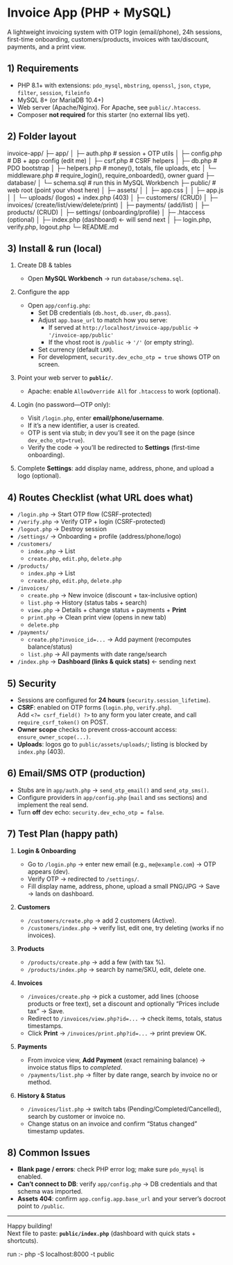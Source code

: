 # Invoice App (PHP + MySQL)

A lightweight invoicing system with OTP login (email/phone), 24h sessions, first-time onboarding, customers/products, invoices with tax/discount, payments, and a print view.

## 1) Requirements

- PHP 8.1+ with extensions: `pdo_mysql`, `mbstring`, `openssl`, `json`, `ctype`, `filter`, `session`, `fileinfo`
- MySQL 8+ (or MariaDB 10.4+)
- Web server (Apache/Nginx). For Apache, see `public/.htaccess`.
- Composer **not required** for this starter (no external libs yet).

## 2) Folder layout

invoice-app/
├─ app/
│ ├─ auth.php # session + OTP utils
│ ├─ config.php # DB + app config (edit me)
│ ├─ csrf.php # CSRF helpers
│ ├─ db.php # PDO bootstrap
│ ├─ helpers.php # money(), totals, file uploads, etc
│ └─ middleware.php # require_login(), require_onboarded(), owner guard
├─ database/
│ └─ schema.sql # run this in MySQL Workbench
├─ public/ # web root (point your vhost here)
│ ├─ assets/
│ │ ├─ app.css
│ │ ├─ app.js
│ │ └─ uploads/ (logos) + index.php (403)
│ ├─ customers/ (CRUD)
│ ├─ invoices/ (create/list/view/delete/print)
│ ├─ payments/ (add/list)
│ ├─ products/ (CRUD)
│ ├─ settings/ (onboarding/profile)
│ ├─ .htaccess (optional)
│ ├─ index.php (dashboard) ← will send next
│ ├─ login.php, verify.php, logout.php
└─ README.md




## 3) Install & run (local)

1. Create DB & tables  
   - Open **MySQL Workbench** → run `database/schema.sql`.

2. Configure the app  
   - Open `app/config.php`:
     - Set DB credentials (`db.host`, `db.user`, `db.pass`).
     - Adjust `app.base_url` to match how you serve:  
       - If served at `http://localhost/invoice-app/public` → `'/invoice-app/public'`  
       - If the vhost root is `/public` → `'/'` (or empty string).
     - Set currency (default `LKR`).
     - For development, `security.dev_echo_otp = true` shows OTP on screen.

3. Point your web server to **`public/`**.  
   - Apache: enable `AllowOverride All` for `.htaccess` to work (optional).

4. Login (no password—OTP only):  
   - Visit `/login.php`, enter **email/phone/username**.  
   - If it’s a new identifier, a user is created.  
   - OTP is sent via stub; in dev you’ll see it on the page (since `dev_echo_otp=true`).  
   - Verify the code → you’ll be redirected to **Settings** (first-time onboarding).

5. Complete **Settings**: add display name, address, phone, and upload a logo (optional).

## 4) Routes Checklist (what URL does what)

- `/login.php` → Start OTP flow (CSRF-protected)
- `/verify.php` → Verify OTP + login (CSRF-protected)
- `/logout.php` → Destroy session
- `/settings/` → Onboarding + profile (address/phone/logo)
- `/customers/`
  - `index.php` → List
  - `create.php`, `edit.php`, `delete.php`
- `/products/`
  - `index.php` → List
  - `create.php`, `edit.php`, `delete.php`
- `/invoices/`
  - `create.php` → New invoice (discount + tax-inclusive option)
  - `list.php`   → History (status tabs + search)
  - `view.php`   → Details + change status + payments + **Print**
  - `print.php`  → Clean print view (opens in new tab)
  - `delete.php`
- `/payments/`
  - `create.php?invoice_id=...` → Add payment (recomputes balance/status)
  - `list.php` → All payments with date range/search
- `/index.php` → **Dashboard (links & quick stats)**  ← sending next

## 5) Security

- Sessions are configured for **24 hours** (`security.session_lifetime`).
- **CSRF**: enabled on OTP forms (`login.php`, `verify.php`).  
  Add `<?= csrf_field() ?>` to any form you later create, and call `require_csrf_token()` on POST.
- **Owner scope** checks to prevent cross-account access: `ensure_owner_scope(...)`.
- **Uploads**: logos go to `public/assets/uploads/`; listing is blocked by `index.php` (403).

## 6) Email/SMS OTP (production)

- Stubs are in `app/auth.php` → `send_otp_email()` and `send_otp_sms()`.
- Configure providers in `app/config.php` (`mail` and `sms` sections) and implement the real send.
- Turn **off** dev echo: `security.dev_echo_otp = false`.

## 7) Test Plan (happy path)

1. **Login & Onboarding**
   - Go to `/login.php` → enter new email (e.g., `me@example.com`) → OTP appears (dev).
   - Verify OTP → redirected to `/settings/`.
   - Fill display name, address, phone, upload a small PNG/JPG → Save → lands on dashboard.

2. **Customers**
   - `/customers/create.php` → add 2 customers (Active).
   - `/customers/index.php` → verify list, edit one, try deleting (works if no invoices).

3. **Products**
   - `/products/create.php` → add a few (with tax %).
   - `/products/index.php` → search by name/SKU, edit, delete one.

4. **Invoices**
   - `/invoices/create.php` → pick a customer, add lines (choose products or free text),
     set a discount and optionally “Prices include tax” → Save.
   - Redirect to `/invoices/view.php?id=...` → check items, totals, status timestamps.
   - Click **Print** → `/invoices/print.php?id=...` → print preview OK.

5. **Payments**
   - From invoice view, **Add Payment** (exact remaining balance) → invoice status flips to *completed*.
   - `/payments/list.php` → filter by date range, search by invoice no or method.

6. **History & Status**
   - `/invoices/list.php` → switch tabs (Pending/Completed/Cancelled), search by customer or invoice no.
   - Change status on an invoice and confirm “Status changed” timestamp updates.

## 8) Common Issues

- **Blank page / errors**: check PHP error log; make sure `pdo_mysql` is enabled.
- **Can’t connect to DB**: verify `app/config.php` → DB credentials and that schema was imported.
- **Assets 404**: confirm `app.config.app.base_url` and your server’s docroot point to `/public`.

---

Happy building!  
Next file to paste: **`public/index.php`** (dashboard with quick stats + shortcuts).

run :-   php -S localhost:8000 -t public